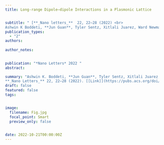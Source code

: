 ```yaml
---
title: Long-range Dipole–dipole Interactions in a Plasmonic Lattice


subtitle: " [**_Nano letters_**  22, 22–28 (2022) <br> 
Ashwin K Boddeti, **Jun Guan**, Tyler Sentz, Xitlali Juarez, Ward Newman, Cristian Cortes, Teri W Odom, Zubin Jacob* ](https://pubs.acs.org/doi/abs/10.1021/acs.nanolett.1c02835)"
publication_types:
  - "2"
authors: 
  
author_notes:
  

publication: "*Nano Letters* 2022 "
abstract: 

summary: "Ashwin K. Boddeti, **Jun Guan**, Tyler Sentz, Xitlali Juarez, Ward Newman, Cristian Cortes, Teri W Odom, Zubin Jacob*  <br>
**_Nano Letters_** 22, 22–28 (2022). [[Link]](https://pubs.acs.org/doi/abs/10.1021/acs.nanolett.1c02835)"
draft: false
featured: false
tags:


image:
  filename: Fig.jpg
  focal_point: Smart
  preview_only: false

 
date: 2022-10-21T00:00:00Z
---
```







